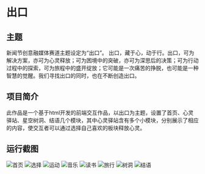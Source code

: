 # 出口
## 主题
新闻节创意融媒体赛道主题设定为“出口”。
出口，藏于心，动于行。出口，可为解决方案，亦可为心灵释放；可为困境中的突破，亦可为深思后的决策；可为行动过程中的探索，可为旅程中的盛开绽放；它可能是一次痛苦的挣脱，也可能是一种智慧的觉醒。我们寻找出口的同时，也在不断创造出口。
## 项目简介
此作品是一个基于html开发的前端交互作品，以出口为主题，设置了首页、心灵驿站、星空树洞、结语几个模块，其中心灵驿站含有多个小模块，分别展示了相应的内容，使交互者可以通过选择自己喜欢的板块释放心灵。
## 运行截图
![首页](https://github.com/user-attachments/assets/de4175e8-e73e-4d85-b84b-c14b4380f04a)
![选择](https://github.com/user-attachments/assets/2be1d59a-fcf8-4bb5-8a77-3fb6f3769e98)
![运动](https://github.com/user-attachments/assets/99a76fcc-d78c-46d0-9dac-d453e2ff3954)
![音乐](https://github.com/user-attachments/assets/6e353fa7-710b-4d55-8b71-4c61e21e4c5e)
![读书](https://github.com/user-attachments/assets/1aca330a-1ee0-432b-9c1a-d9c1f294dc71)
![旅行](https://github.com/user-attachments/assets/910f6c85-18ae-4c8d-b834-ffea8f102e79)
![树洞](https://github.com/user-attachments/assets/8a176ae0-6efe-4919-96a9-dd82a2be1788)
![结语](https://github.com/user-attachments/assets/ccbeb678-772c-4b4e-83c8-26bf2b47c870)
